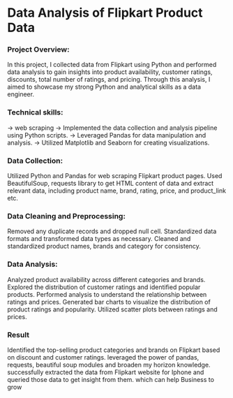 # Data Analysis of Flipkart Product Data
### Project Overview:
In this project, I collected data from Flipkart using Python and performed data analysis to gain insights into product availability, customer ratings, discounts, total number of ratings, and pricing. Through this analysis, I aimed to showcase my strong Python and analytical skills as a data engineer.

### Technical skills:
-> web scraping
-> Implemented the data collection and analysis pipeline using Python scripts.
-> Leveraged Pandas for data manipulation and analysis.
-> Utilized Matplotlib and Seaborn for creating visualizations.
### Data Collection:
Utilized Python and Pandas for web scraping Flipkart product pages.
Used BeautifulSoup, requests library to get HTML content of data and extract relevant data, including product name, brand, rating, price, and product_link etc.
### Data Cleaning and Preprocessing:
Removed any duplicate records and dropped null cell.
Standardized data formats and transformed data types as necessary.
Cleaned and standardized product names, brands and category for consistency.
### Data Analysis:
Analyzed product availability across different categories and brands.
Explored the distribution of customer ratings and identified popular products.
Performed analysis to understand the relationship between ratings and prices.
Generated bar charts to visualize the distribution of product ratings and popularity.
Utilized scatter plots between ratings and prices.
### Result
Identified the top-selling product categories and brands on Flipkart based on discount and customer ratings.
leveraged the power of pandas, requests, beautiful soup modules and broaden my horizon knowledge.
successfully extracted the data from Flipkart website for Iphone and queried those data to get insight from them. which can help Business to grow
